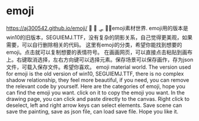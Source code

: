 # emoji
https://aj300542.github.io/emoji/
🐥 🦧 🛷 🐻‍❄️emoji素材世界. emoji用的版本是win10的旧版本，SEGUIEMJ.TTF，没有复杂的阴影关系，自己觉得更美观，如果需要，可以自行删除相关的代码。
这里有emoji的分类，希望你能找到想要的emoji。点击就可以复制想要的表情符号。
在画画网页，可以直接点击粘贴到画布上。右键取消选择，左右方向键可以选择元素。保存场景可以保存画作，存为json文件，可载入保存文件。希望你喜欢。
emoji material world. The version used for emoji is the old version of win10, SEGUIEMJ.TTF, there is no complex shadow relationship, they feel more beautiful, if you need, you can remove the relevant code by yourself. Here are the categories of emoji, hope you can find the emoji you want. click on it to copy the emoji you want. In the drawing page, you can click and paste directly to the canvas. Right click to deselect, left and right arrow keys can select elements. Save scene can save the painting, save as json file, can load save file. Hope you like it.
